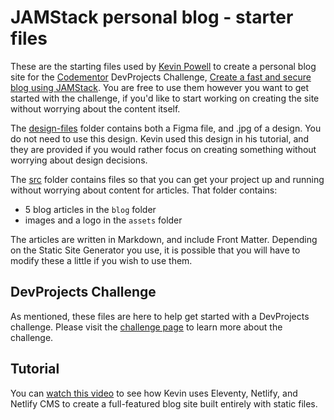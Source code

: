 # JAMStack personal blog - starter files

These are the starting files used by [Kevin Powell](https://kevinpowell.co) to create a personal blog site for the [Codementor](https://www.codementor.io/) DevProjects Challenge, [Create a fast and secure blog using JAMStack](#). You are free to use them however you want to get started with the challenge, if you'd like to start working on creating the site without worrying about the content itself.

The [design-files](#) folder contains both a Figma file, and .jpg of a design. You do not need to use this design. Kevin used this design in his tutorial, and they are provided if you would rather focus on creating something without worrying about design decisions.

The [src](#) folder contains files so that you can get your project up and running without worrying about content for articles. That folder contains:

- 5 blog articles in the `blog` folder
- images and a logo in the `assets` folder

The articles are written in Markdown, and include Front Matter. Depending on the Static Site Generator you use, it is possible that you will have to modify these a little if you wish to use them. 

## DevProjects Challenge

As mentioned, these files are here to help get started with a DevProjects challenge. Please visit the [challenge page](#) to learn more about the challenge.

## Tutorial

You can [watch this video](#) to see how Kevin uses Eleventy, Netlify, and Netlify CMS to create a full-featured blog site built entirely with static files.
